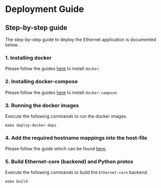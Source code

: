 # Deployment Guide

## Step-by-step guide
The step-by-step guide to deploy the Ethernet application is documented below. 

### 1. Installing docker
Please follow the guides [here](https://docs.docker.com/engine/install/ubuntu/) to install `docker`.

### 2. Installing docker-compose
Please follow the guides [here](https://linuxize.com/post/how-to-install-and-use-docker-compose-on-ubuntu-18-04/) to install `docker-compose`.

### 3. Running the docker images
Execute the following commands to run the docker images.
```shell
make deploy-docker-deps
```

### 4. Add the required hostname mappings into the host-file
Please follow the guide which can be found [here](DEVELOPMENT_GUIDE.md#how-to-modify-etchosts).

### 5. Build Ethernet-core (backend) and Python protos
Execute the following commands to build the `Ethernet-core` backend.

```shell
make build
```